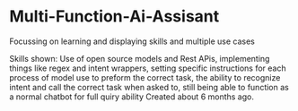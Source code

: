 # Multi-Function-Ai-Assisant
Focussing on learning and displaying skills and multiple use cases 

Skills shown: Use of open source models and Rest APis, implementing things like regex and intent wrappers, setting specific instructions for each process of model use to preform the correct task, the ability to recognize intent and call the correct task when asked to, still being able to function as a normal chatbot for full quiry ability
Created about 6 months ago.
